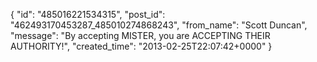  {
   "id": "485016221534315",
   "post_id": "462493170453287_485010274868243",
   "from_name": "Scott Duncan",
   "message": "By accepting MISTER, you are ACCEPTING THEIR AUTHORITY!",
   "created_time": "2013-02-25T22:07:42+0000"
 }
